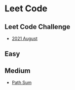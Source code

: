 # Leet Code

## Leet Code Challenge
* [2021 August](2021AugustChallenge/README.md)

## Easy


## Medium
* [Path Sum](code/pathSum.md)